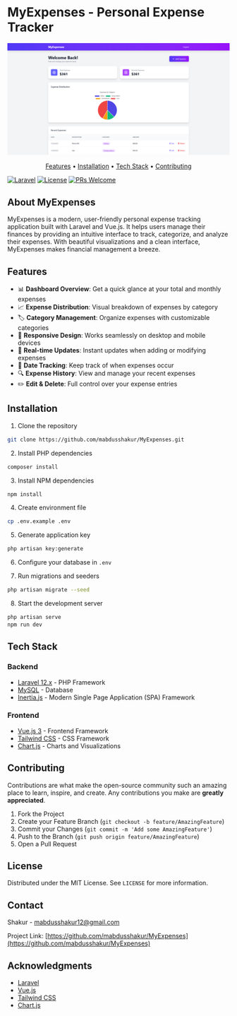 # MyExpenses - Personal Expense Tracker

<p align="center">
  <img src="screenshots/dashboard.png" alt="MyExpenses Dashboard" width="800">
</p>

<p align="center">
    <a href="#features">Features</a> •
    <a href="#installation">Installation</a> •
    <a href="#tech-stack">Tech Stack</a> •
    <a href="#contributing">Contributing</a>
</p>

[![Laravel](https://img.shields.io/badge/Laravel-12.x-FF2D20?style=for-the-badge&logo=laravel&logoColor=white)](https://laravel.com)
[![License](https://img.shields.io/badge/License-MIT-blue.svg?style=for-the-badge)](LICENSE)
[![PRs Welcome](https://img.shields.io/badge/PRs-welcome-brightgreen.svg?style=for-the-badge)](http://makeapullrequest.com)

## About MyExpenses

MyExpenses is a modern, user-friendly personal expense tracking application built with Laravel and Vue.js. It helps users manage their finances by providing an intuitive interface to track, categorize, and analyze their expenses. With beautiful visualizations and a clean interface, MyExpenses makes financial management a breeze.

## Features

- 📊 **Dashboard Overview**: Get a quick glance at your total and monthly expenses
- 📈 **Expense Distribution**: Visual breakdown of expenses by category
- 🏷️ **Category Management**: Organize expenses with customizable categories
- 📱 **Responsive Design**: Works seamlessly on desktop and mobile devices
- 🔄 **Real-time Updates**: Instant updates when adding or modifying expenses
- 📅 **Date Tracking**: Keep track of when expenses occur
- 🔍 **Expense History**: View and manage your recent expenses
- ✏️ **Edit & Delete**: Full control over your expense entries

## Installation

1. Clone the repository
```bash
git clone https://github.com/mabdusshakur/MyExpenses.git
```

2. Install PHP dependencies
```bash
composer install
```

3. Install NPM dependencies
```bash
npm install
```

4. Create environment file
```bash
cp .env.example .env
```

5. Generate application key
```bash
php artisan key:generate
```

6. Configure your database in `.env`

7. Run migrations and seeders
```bash
php artisan migrate --seed
```

8. Start the development server
```bash
php artisan serve
npm run dev
```

## Tech Stack

### Backend
- [Laravel 12.x](https://laravel.com) - PHP Framework
- [MySQL](https://www.mysql.com) - Database
- [Inertia.js](https://inertiajs.com) - Modern Single Page Application (SPA) Framework

### Frontend
- [Vue.js 3](https://vuejs.org) - Frontend Framework
- [Tailwind CSS](https://tailwindcss.com) - CSS Framework
- [Chart.js](https://www.chartjs.org) - Charts and Visualizations

## Contributing

Contributions are what make the open-source community such an amazing place to learn, inspire, and create. Any contributions you make are **greatly appreciated**.

1. Fork the Project
2. Create your Feature Branch (`git checkout -b feature/AmazingFeature`)
3. Commit your Changes (`git commit -m 'Add some AmazingFeature'`)
4. Push to the Branch (`git push origin feature/AmazingFeature`)
5. Open a Pull Request

## License

Distributed under the MIT License. See `LICENSE` for more information.

## Contact

Shakur - [mabdusshakur12@gmail.com](mailto:mabdusshakur12@gmail.com)

Project Link: [https://github.com/mabdusshakur/MyExpenses](https://github.com/mabdusshakur/MyExpenses)

## Acknowledgments

- [Laravel](https://laravel.com)
- [Vue.js](https://vuejs.org)
- [Tailwind CSS](https://tailwindcss.com)
- [Chart.js](https://www.chartjs.org)
